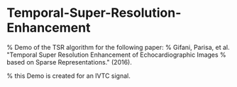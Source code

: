 # Temporal-Super-Resolution-Enhancement


% Demo of the TSR algorithm for the following paper: 
% Gifani, Parisa, et al. "Temporal Super Resolution Enhancement of Echocardiographic Images 
% based on Sparse Representations." (2016).

% this Demo is created for an IVTC signal.  

